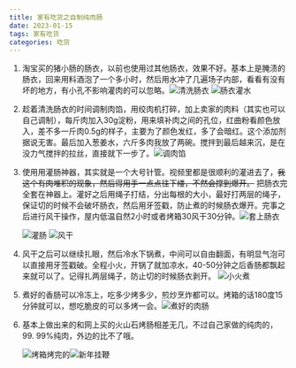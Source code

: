 ```yaml
---
title: 家有吃货之自制纯肉肠
date: 2023-01-15
tags: 家有吃货
categories: 吃货
---
```


1. 淘宝买的猪小肠的肠衣，以前也使用过其他肠衣，效果不好。基本上是腌渍的肠衣，回来用料酒泡了一个多小时，然后用水冲了几遍场子内部，看看有没有坏的地方，有小孔不影响灌肉的可以忽略。![清洗肠衣](https://raw.githubusercontent.com/Xu-Hardy/image-host/master/4e2429485712be78190031ab1420247.jpg) <!--more-->  ![肠衣灌水](https://raw.githubusercontent.com/Xu-Hardy/image-host/master/image-20230124151952481.png)

2. 趁着清洗肠衣的时间调制肉馅，用绞肉机打碎，加上卖家的肉料（其实也可以自己调制），每斤肉加入30g淀粉，用来填补肉之间的孔位，红曲粉看颜色放入，差不多一斤肉0.5g的样子，主要为了颜色发红，多了会暗红。这个添加剂据说无害。最后加入葱姜水，六斤多肉我放了两碗。搅拌到最后越来沉，是在没力气搅拌的拉丝，直接就下一步了。![调肉馅](https://raw.githubusercontent.com/Xu-Hardy/image-host/master/image-20230124151923265.png)

3. 使用用灌肠神器，其实就是一个大号针管。视频里都是很顺利的灌进去了，~~我这个有肉堆积的现象，然后得用手一点点往下缕，不然会撑到爆开。~~ 把肠衣完全套在神器上。灌好之后用绳子打结，分出每根的大小，最好打两层的绳子，保证切的时候不会破坏肠衣，然后用牙签戳，防止煮的时候肠衣爆开。完事之后进行风干操作，屋内低温自然2小时或者烤箱30风干30分钟。![套上肠衣](https://raw.githubusercontent.com/Xu-Hardy/image-host/master/image-20230124152816774.png)

   ![灌肠](https://raw.githubusercontent.com/Xu-Hardy/image-host/master/image-20230124152010560.png) ![风干](https://raw.githubusercontent.com/Xu-Hardy/image-host/master/image-20230124152032595.png)

4. 风干之后可以继续扎眼，然后冷水下锅煮，中间可以自由翻面，有明显气泡可以直接用牙签戳破。全程小火，开锅了就加凉水，40-50分钟之后香肠都飘起来就可以了。记得扎两层绳子，防止切的时候肠衣剥开。 ![小火煮](https://raw.githubusercontent.com/Xu-Hardy/image-host/master/image-20230124152042980.png)

5. 煮好的香肠可以冷冻上，吃多少烤多少，煎炒烹炸都可以。烤箱的话180度15分钟就可以，想吃脆皮的可以多烤一会。![煮好的肉肠](https://raw.githubusercontent.com/Xu-Hardy/image-host/master/image-20230124152052396.png)

6. 基本上做出来的和网上买的火山石烤肠相差无几，不过自己家做的纯肉的，99. 99%纯肉，外边的比不了哦。

   ![烤箱烤完的](https://raw.githubusercontent.com/Xu-Hardy/image-host/master/image-20230124152101388.png)![新年挂鞭](https://raw.githubusercontent.com/Xu-Hardy/image-host/master/image-20230124152845846.png)
